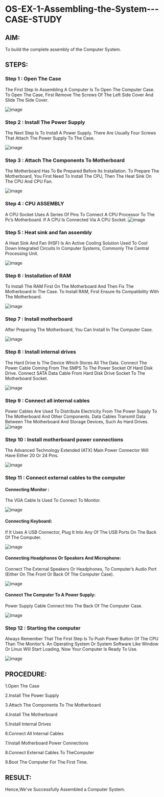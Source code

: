 # OS-EX-1-Assembling-the-System---CASE-STUDY

## AIM:
To build the complete assembly of the Computer System.

## STEPS:
### Step 1 : Open The Case
The First Step In Assembling A Computer Is To Open The Computer Case. To Open The Case, First Remove The Screws Of The Left Side Cover And Slide The Side Cover.

![image](https://github.com/Bmohamedathil/OS-EX-1-Assembling-the-System---CASE-STUDY/assets/119560261/46157ff8-d12c-44da-ad68-184561d44d64)

### Step 2 : Install The Power Supply
The Next Step Is To Install A Power Supply. There Are Usually Four Screws That Attach The Power Supply To The Case.

![image](https://github.com/Bmohamedathil/OS-EX-1-Assembling-the-System---CASE-STUDY/assets/119560261/0e27e4f7-fb8e-478f-a86c-84aea4b3bfc9)

### Step 3 : Attach The Components To Motherboard
The Motherboard Has To Be Prepared Before Its Installation. To Prepare The Motherboard, You First Need To Install The CPU, Then The Heat Sink On The CPU And CPU Fan.

![image](https://github.com/Bmohamedathil/OS-EX-1-Assembling-the-System---CASE-STUDY/assets/119560261/fd279ac3-67ec-4615-95eb-56bf16f473c0)

### Step 4 : CPU ASSEMBLY
A CPU Socket Uses A Series Of Pins To Connect A CPU Processor To The Pc’s Motherboard. If A CPU Is Connected Via A CPU Socket.
![image](https://github.com/Bmohamedathil/OS-EX-1-Assembling-the-System---CASE-STUDY/assets/119560261/c29bddd7-9e3e-452d-8551-f423e9aabd0c)

### Step 5 : Heat sink and fan assembly
A Heat Sink And Fan (HSF) Is An Active Cooling Solution Used To Cool Down Integrated Circuits In Computer Systems, Commonly The Central Processing Unit.

![image](https://github.com/Bmohamedathil/OS-EX-1-Assembling-the-System---CASE-STUDY/assets/119560261/c3f3dacc-b2df-470d-985c-f1848aacc319)

### Step 6 : Installation of RAM
To Install The RAM First On The Motherboard And Then Fix The Motherboard In The Case. To Install RAM, First Ensure Its Compatibility With The Motherboard.

![image](https://github.com/Bmohamedathil/OS-EX-1-Assembling-the-System---CASE-STUDY/assets/119560261/5d0157ad-1db6-497f-b467-4e7ef87de166)

### Step 7 : Install motherboard
After Preparing The Motherboard, You Can Install In The Computer Case.

![image](https://github.com/Bmohamedathil/OS-EX-1-Assembling-the-System---CASE-STUDY/assets/119560261/c142fc82-15cd-4aa9-a138-a82316f6d49b)

### Step 8 : Install internal drives
The Hard Drive Is The Device Which Stores All The Data. Connect The Power Cable Coming From The SMPS To The Power Socket Of Hard Disk Drive. Connect SATA Data Cable From Hard Disk Drive Socket To The Motherboard Socket.

![image](https://github.com/Bmohamedathil/OS-EX-1-Assembling-the-System---CASE-STUDY/assets/119560261/1fdcd46d-4982-4628-b4d7-12432c534643)

### Step 9 : Connect all internal cables
Power Cables Are Used To Distribute Electricity From The Power Supply To The Motherboard And Other Components. Data Cables Transmit Data Between The Motherboard And Storage Devices, Such As Hard Drives.
![image](https://github.com/Bmohamedathil/OS-EX-1-Assembling-the-System---CASE-STUDY/assets/119560261/70d27868-5209-42ce-af8b-8e30a1f3f4ca)

### Step 10 : Install motherboard power connections
The Advanced Technology Extended (ATX) Main Power Connector Will Have Either 20 Or 24 Pins.

![image](https://github.com/Bmohamedathil/OS-EX-1-Assembling-the-System---CASE-STUDY/assets/119560261/f58c70af-7de6-4cb5-b677-2774c3da0904)

### Step 11 : Connect external cables to the computer
#### Connecting Monitor :
The VGA Cable Is Used To Connect To Monitor. 

![image](https://github.com/Bmohamedathil/OS-EX-1-Assembling-the-System---CASE-STUDY/assets/119560261/c63df382-aae6-418f-8572-9534f1fff4f4)

#### Connecting Keyboard:
If It Uses A USB Connector, Plug It Into Any Of The USB Ports On The Back Of The Computer.

![image](https://github.com/Bmohamedathil/OS-EX-1-Assembling-the-System---CASE-STUDY/assets/119560261/c7d85659-2525-4d09-a064-6af5012c004d)

#### Connecting Headphones Or Speakers And Microphone:
Connect The External Speakers Or Headphones, To Computer’s Audio Port (Either On The Front Or Back Of The Computer Case).

![image](https://github.com/Bmohamedathil/OS-EX-1-Assembling-the-System---CASE-STUDY/assets/119560261/2dd2bc7e-e90a-408f-a661-040bf7146567)

#### Connect The Computer To A Power Supply:
Power Supply Cable Connect Into The Back Of The Computer Case.

![image](https://github.com/Bmohamedathil/OS-EX-1-Assembling-the-System---CASE-STUDY/assets/119560261/3774522b-02f2-4e9b-8241-c45eb4f1a610)

### Step 12 : Starting the computer
Always Remember That The First Step Is To Push Power Button Of The CPU Than The Monitor’s. An Operating System Or System Software Like Window Or Linux Will Start Loading, Now Your Computer Is Ready To Use.

![image](https://github.com/Bmohamedathil/OS-EX-1-Assembling-the-System---CASE-STUDY/assets/119560261/8f06803d-9871-4975-bea7-d6615233f129)


## PROCEDURE:

1.Open The Case

2.Install The Power Supply

3.Attach The Components To The Motherboard

4.Install The Motherboard

5.Install Internal Drives

6.Connect All Internal Cables

7.Install Motherboard Power Connections

8.Connect External Cables To TheComputer

9.Boot The Computer For The First Time.


## RESULT:
Hence,We've Successfully Assembled a Computer System. 
